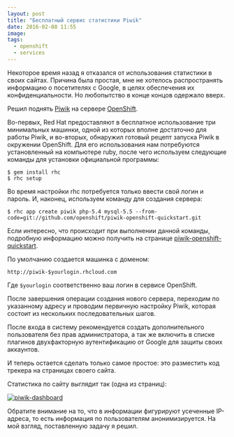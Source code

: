 ```yaml
---
layout: post
title: "Бесплатный сервис статистики Piwik"
date: 2016-02-08 11:55
image: 
tags: 
  - openshift
  - services
---
```


Некоторое время назад я отказался от использования статистики в своих сайтах. Причина была простая, мне не хотелось распространять информацию о посетителях с Google, в целях обеспечения их конфиденциальности. Но любопытство в конце концов одержало вверх.

Решил поднять [Piwik](https://piwik.org/ "Piwik") на сервере [OpenShift](https://www.openshift.com/ "OpenShift: PaaS by Red Hat"). 

Во-первых, Red Hat предоставляют в бесплатное использование три минимальных машинки, одной из которых вполне достаточно для работы Piwik, и во-вторых, обнаружил готовый рецепт запуска Piwik в окружении OpenShift. Для его использования нам потребуются установленный на компьютере ruby, после чего используем следующие команды для установки официальной программы:

    $ gem install rhc
    $ rhc setup

Во время настройки rhc потребуется только ввести свой логин и пароль. И, наконец, используем команду для создания сервера:

    $ rhc app create piwik php-5.4 mysql-5.5 --from-code=git://github.com/openshift/piwik-openshift-quickstart.git

Если интересно, что происходит при выполнении данной команды, подробную информацию можно получить на странице [piwik-openshift-quickstart](https://github.com/openshift/piwik-openshift-quickstart "piwik-openshift-quickstart").

По умолчанию создается машинка с доменом:

    http://piwik-$yourlogin.rhcloud.com

Где `$yourlogin` соответственно ваш логин в сервисе OpenShift.

После завершения операции создания нового сервера, переходим по указанному адресу и проводим первичную настройку Piwik, которая состоит из нескольких последовательных шагов. 

После входа в систему рекомендуется создать дополнительного пользователя без прав администратора, а так же включить в списке плагинов двухфакторную аутентификацию от Google для защиты своих аккаунтов.

И теперь остается сделать только самое простое: это разместить код трекера на страницах своего сайта. 

Статистика по сайту выглядит так (одна из страниц):

[![piwik-dashboard](http://static.juev.org/2016/02/piwik-dashboard.png)](http://static.juev.org/2016/02/piwik-dashboard.png "Piwik Dashboard")

Обратите внимание на то, что в информации фигурируют усеченные IP-адреса, то есть информация по пользователям анонимизируется. На мой взгляд, поставленную задачу я решил.
